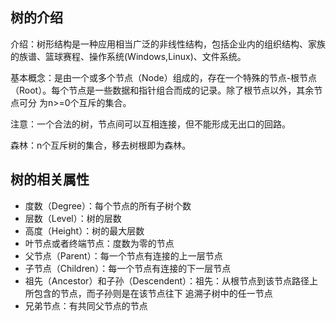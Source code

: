 ## 树的介绍
介绍：树形结构是一种应用相当广泛的非线性结构，包括企业内的组织结构、家族的族谱、篮球赛程、操作系统(Windows,Linux)、文件系统。

基本概念：是由一个或多个节点（Node）组成的，存在一个特殊的节点-根节点（Root）。每个节点是一些数据和指针组合而成的记录。除了根节点以外，其余节点可分
为n>=0个互斥的集合。

注意：一个合法的树，节点间可以互相连接，但不能形成无出口的回路。

森林：n个互斥树的集合，移去树根即为森林。

## 树的相关属性
- 度数（Degree）：每个节点的所有子树个数
- 层数（Level）：树的层数
- 高度（Height）：树的最大层数
- 叶节点或者终端节点：度数为零的节点
- 父节点（Parent）：每一个节点有连接的上一层节点
- 子节点（Children）：每一个节点有连接的下一层节点
- 祖先（Ancestor）和子孙（Descendent）：祖先：从根节点到该节点路径上所包含的节点，而子孙则是在该节点往下
追溯子树中的任一节点
- 兄弟节点：有共同父节点的节点